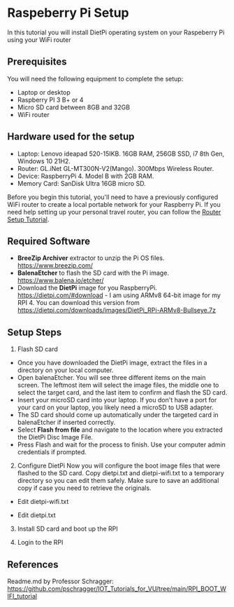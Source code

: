 # Raspeberry Pi Setup
In this tutorial you will install DietPi operating system on your Raspeberry Pi using your WiFi router

## Prerequisites
You will need the following equipment to complete the setup:
- Laptop or desktop
- Raspberry PI 3 B+ or 4
- Micro SD card between 8GB and 32GB
- WiFi router

## Hardware used for the setup
- Laptop: Lenovo ideapad 520-15IKB. 16GB RAM, 256GB SSD, i7 8th Gen, Windows 10 21H2.
- Router: GL.iNet GL-MT300N-V2(Mango). 300Mbps Wireless Router.
- Device: RaspberryPi 4. Model B with 2GB RAM.
- Memory Card: SanDisk Ultra 16GB micro SD.

Before you begin this tutorial, you'll need to have a previously configured WiFi router to create a local portable network for your Raspberry Pi.
If you need help setting up your personal travel router, you can follow the [Router Setup Tutorial](https://github.com/HectorGBoissier/CSC8566_IOT_Fall2022/tree/main/Setup_Router_Tutorial).

## Required Software
- **BreeZip Archiver** extractor to unzip the Pi OS files. https://www.breezip.com/
- **BalenaEtcher** to flash the SD card with the Pi image. https://www.balena.io/etcher/
- Download the **DietPi** image for you RaspberryPi. https://dietpi.com/#download - I am using ARMv8 64-bit image for my RPI 4. You can download this version from https://dietpi.com/downloads/images/DietPi_RPi-ARMv8-Bullseye.7z

## Setup Steps
1. Flash SD card
- Once you have downloaded the DietPi image, extract the files in a directory on your local computer.
- Open balenaEtcher. You will see three different items on the main screen. The leftmost item will select the image files, the middle one to select the target card, and the last item to confirm and flash the SD card. 
- Insert your microSD card into your laptop. If you don't have a port for your card on your laptop, you likely need a microSD to USB adapter. 
- The SD card should come up automatically under the targeted card in balenaEtcher if inserted correctly.
- Select **Flash from file** and navigate to the location where you extracted the DietPi Disc Image File.
- Press Flash and wait for the process to finish. Use your computer admin credentials if prompted.
 

2. Configure DietPi
Now you will configure the boot image files that were flashed to the SD card. Copy dietpi.txt and dietpi-wifi.txt to a temporary directory so you can edit them safely. Make sure to save an additional copy if case you need to retrieve the originals.
- Edit dietpi-wifi.txt

- Edit dietpi.txt 


3. Install SD card and boot up the RPI


4. Login to the RPI


## References
Readme.md by Professor Schragger: https://github.com/pschragger/IOT_Tutorials_for_VU/tree/main/RPI_BOOT_WIFI_tutorial
